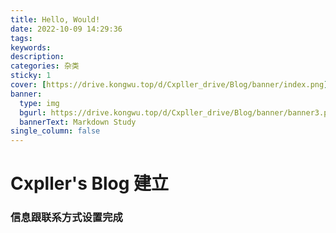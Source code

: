 ```yaml
---
title: Hello, Would!
date: 2022-10-09 14:29:36
tags:
keywords: 
description: 
categories: 杂类
sticky: 1
cover: [https://drive.kongwu.top/d/Cxpller_drive/Blog/banner/index.png]
banner:
  type: img
  bgurl: https://drive.kongwu.top/d/Cxpller_drive/Blog/banner/banner3.png
  bannerText: Markdown Study
single_column: false
---
```

# Cxpller's Blog 建立
### 信息跟联系方式设置完成
